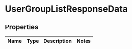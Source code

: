 # UserGroupListResponseData

## Properties
Name | Type | Description | Notes
------------ | ------------- | ------------- | -------------
